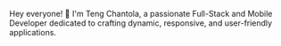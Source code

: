 Hey everyone! 👋 I'm Teng Chantola, a passionate Full-Stack and Mobile Developer dedicated to crafting dynamic, responsive, and user-friendly applications.



<!-- Proudly created with GPRM ( https://gprm.itsvg.in ) -->
